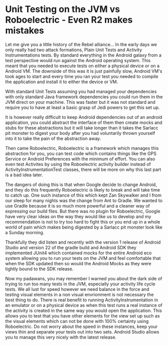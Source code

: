 # Unit Testing on the JVM vs Roboelectric - Even R2 makes mistakes

Let me give you a little history of the Rebel alliance...
In the early days we only really had two attack formations, Plain Unit Tests and Activity Instrumentations tests.  By standard everything in the Android galaxy from a test perspective would run against the Android operating system.  This meant that you needed to execute tests on either a physical device or on a Android VM.  The downside of this was it is just painfully slow, Android VM's took ages to start and every time you ran your test you needed to compile the application and install it to either the device or VM.

With standard Unit Tests assuming you had managed your dependencies with only standard Java framework dependencies you could run them in the JVM direct on your machine.  This was faster but it was not standard and require you to have at least a basic grasp of Jedi powers to get this set up.

It is however really difficult to keep Android dependencies out of an android application, you could abstract the interface of them then create mocks and stubs for these abstractions but it will take longer than it takes the Sarlacc pit monster to digest your body after you had voluntarily thrown yourself into it to take the pain of the abstraction away.

Then came Roboelectric, Roboelectric is a framework which manages this abstraction for you, you can test code which contains things like the GPS Service or Android Preferences with the minimum of effort.  You can also even test Activites by using the Roboelectric activity builder instead of ActivityInstrumentationTest classes, there will be more on why this last part is a bad idea later.

The dangers of doing this is that when Google decide to change Android, and they do this frequently Roboelectric is likely to break and will take time to catch up.  One such instance of this which kept Zan Skywalker and I from our sleep for many nights was the change from Ant to Gradle.  We wanted to use Gradle because it is so much more powerful and a cleaner way of expressing our build files.  But there was no plugin for Roboelectric, Google have very clear ideas on the way they would like us to develop and my recommendation is not to try too hard to fight this or you end up in a whole world of pain which makes being digested by a Sarlacc pit monster look like a Sunday morning.

Thankfully they did listen and recently with the version 1 release of Android Studio and version 22 of the gradle build and Android SDK they implemented JUnit4 which contained mocks for the entire Android eco system allowing you to run your tests on the JVM and feel comfortable that when the SDK updated then so would the Android Mocks as they were tightly bound to the SDK release.

Now my padawans, you may remember I warned you about the dark side of trying to run too many tests in the JVM, especially your activity life cycle tests.  We all lust for speed however we need balance in the force and testing visual elements in a non visual envrionment is not necessary the best thing to do.  There is real benefit to running ActivityInstrumentation in an emulator or on a physical device as when this test runs a real instance of the activity is created in the same way you would open the application.  This allows you to test that you have other elements for the view set up such as the visual elements which can not be done with 100% certainty using Roboelectric.  Do not worry about the speed in these instances, keep your views thin and separate your tests out into two sets.  Android Studio allows you to manage this very nicely with the latest release.
